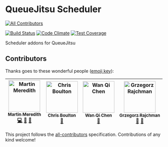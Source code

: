 # QueueJitsu Scheduler
[![All Contributors](https://img.shields.io/badge/all_contributors-4-orange.svg?style=flat-square)](#contributors)

[![Build Status](https://travis-ci.org/Mezzle/queuejitsu-scheduler.svg?branch=master)](https://travis-ci.org/Mezzle/queuejitsu-scheduler)
[![Code Climate](https://codeclimate.com/github/Mezzle/queuejitsu-scheduler/badges/gpa.svg)](https://codeclimate.com/github/Mezzle/queuejitsu-scheduler)
[![Test Coverage](https://codeclimate.com/github/Mezzle/queuejitsu-scheduler/badges/coverage.svg)](https://codeclimate.com/github/Mezzle/queuejitsu-scheduler/coverage)

Scheduler addons for QueueJitsu

## Contributors

Thanks goes to these wonderful people ([emoji key](https://github.com/all-contributors/all-contributors#emoji-key)):

<!-- markdownlint-disable -->
<!-- ALL-CONTRIBUTORS-LIST:START - Do not remove or modify this section -->
<!-- prettier-ignore -->
| [<img src="https://avatars3.githubusercontent.com/u/570639?v=4" width="100px;" alt="Martin Meredith"/><br /><sub><b>Martin Meredith</b></sub>](https://www.sourceguru.net)<br />[💻](https://github.com/Mezzle/queuejitsu-scheduler/commits?author=mezzle "Code") [🤔](#ideas-mezzle "Ideas, Planning, & Feedback") [📖](https://github.com/Mezzle/queuejitsu-scheduler/commits?author=mezzle "Documentation") | [<img src="https://avatars3.githubusercontent.com/u/98472?v=4" width="100px;" alt="Chris Boulton"/><br /><sub><b>Chris Boulton</b></sub>](http://www.chrisboulton.com/)<br />[🤔](#ideas-chrisboulton "Ideas, Planning, & Feedback") | [<img src="https://avatars1.githubusercontent.com/u/495709?v=4" width="100px;" alt="Wan Qi Chen"/><br /><sub><b>Wan Qi Chen</b></sub>](https://github.com/wa0x6e)<br />[🤔](#ideas-wa0x6e "Ideas, Planning, & Feedback") | [<img src="https://avatars1.githubusercontent.com/u/3495587?v=4" width="100px;" alt="Grzegorz Rajchman"/><br /><sub><b>Grzegorz Rajchman</b></sub>](https://github.com/mrliptontea)<br />[👀](#review-mrliptontea "Reviewed Pull Requests") [🤔](#ideas-mrliptontea "Ideas, Planning, & Feedback") |
| :---: | :---: | :---: | :---: |
<!-- ALL-CONTRIBUTORS-LIST:END -->
<!-- markdownlint-restore -->

This project follows the [all-contributors](https://github.com/all-contributors/all-contributors) specification. Contributions of any kind welcome!
